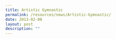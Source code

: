 ```yaml
---
title: Artistic Gymnastic
permalink: /resources/news/Artistic-Gymnastic/
date: 2013-02-08
layout: post
description: ""
---
```

